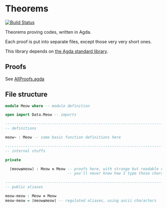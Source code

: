 # Theorems

[![Build Status](https://travis-ci.org/ice1000/Theorems.svg?branch=master)](https://travis-ci.org/ice1000/Theorems)

Theorems proving codes, written in Agda.

Each proof is put into separate files, except those very very short ones.

This library depends on [the Agda standard library](https://github.com/agda/agda-stdlib/).

## Proofs

See [AllProofs.agda](./src/AllProofs.agda)

## File structure

```agda
module Meow where -- module definition

open import Data.Meow -- imports

------------------------------------------------------------------------
-- definitions

meow~ : Meow -- some basic function definitions here

------------------------------------------------------------------------
-- internal stuffs

private

  ⌈meow≶meow⌉ : Meow ≡ Meow -- proofs here, with strange but readable naming
                            -- you'll never know how I type those characters

------------------------------------------------------------------------
-- public aliases

meow-meow : Meow ≡ Meow
meow-meow = ⌈meow≶meow⌉ -- regulated aliases, using ascii characters
```
